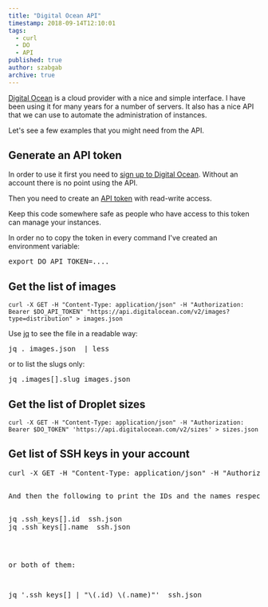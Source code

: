 ```yaml
---
title: "Digital Ocean API"
timestamp: 2018-09-14T12:10:01
tags:
  - curl
  - DO
  - API
published: true
author: szabgab
archive: true
---
```



[Digital Ocean](/digitalocean) is a cloud provider with a nice and simple interface. I have been using it for many years for a number of servers. It also has a nice API that we can use to automate the administration of instances.


Let's see a few examples that you might need from the API.

## Generate an API token

In order to use it first you need to [sign up to Digital Ocean](/digitalocean). Without
an account there is no point using the API.

Then you need to create an [API token](https://cloud.digitalocean.com/account/api/tokens) with read-write access.

Keep this code somewhere safe as people who have access to this token can manage your instances.

In order no to copy the token in every command I've created an environment variable:

<pre>
export DO_API_TOKEN=....
</pre>

## Get the list of images

```
curl -X GET -H "Content-Type: application/json" -H "Authorization: Bearer $DO_API_TOKEN" "https://api.digitalocean.com/v2/images?type=distribution" > images.json
```

Use [jq](https://stedolan.github.io/jq/) to see the file in a readable way:

<pre>
jq . images.json  | less
</pre>

or to list the slugs only:

<pre>
jq .images[].slug images.json
</pre>

## Get the list of Droplet sizes

```
curl -X GET -H "Content-Type: application/json" -H "Authorization: Bearer $DO_TOKEN" 'https://api.digitalocean.com/v2/sizes' > sizes.json
```


## Get list of SSH keys in your account

<pre>
curl -X GET -H "Content-Type: application/json" -H "Authorization: Bearer $DO_API_TOKEN" "https://api.digitalocean.com/v2/account/keys" > ssh.json
<pre>

And then the following to print the IDs and the names respectively.

<pre>
jq .ssh_keys[].id  ssh.json
jq .ssh_keys[].name  ssh.json
</pre>

or both of them:

<pre>
jq '.ssh_keys[] | "\(.id) \(.name)"'  ssh.json
</pre>

